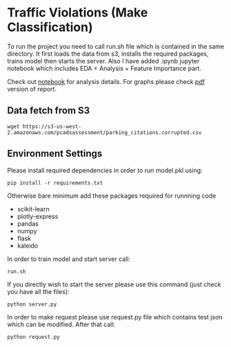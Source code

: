 # Traffic Violations (Make Classification)

To run the project you need to call run.sh file which is contained in the same directory. It first loads the data from s3, installs the required packages, trains model then starts the server. Also I have added .ipynb jupyter notebook which includes EDA + Analysis + Feature Importance part. <br>

Check out [notebook](https://github.com/Rajasvi/traffic-violations-make-classification/blob/main/traffic_violations.ipynb]) for analysis details. For graphs please check [pdf](https://github.com/Rajasvi/traffic-violations-make-classification/blob/main/traffic_violations.pdf]) version of report.

## Data fetch from S3
```
wget https://s3-us-west-2.amazonaws.com/pcadsassessment/parking_citations.corrupted.csv
```
## Environment Settings
Please install required dependencies in order to run model.pkl using:
```
pip install -r requirements.txt
```
Otherwise bare minimum add these packages required for runnning code

- scikit-learn
- plotly-express
- pandas
- numpy
- flask
- kaleido

In order to train model and start server call:
```
run.sh
```
If you directly wish to start the server please use this command (just check you have all the files): <br>
```
python server.py
```
In order to make request please use request.py file which contains test json which can be modified. After that call: 
<br>

```
python request.py
```
